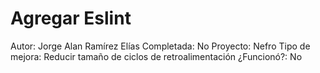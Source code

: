 # Agregar Eslint

Autor: Jorge Alan Ramírez Elías
Completada: No
Proyecto: Nefro
Tipo de mejora: Reducir tamaño de ciclos de retroalimentación
¿Funcionó?: No